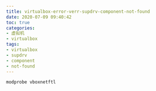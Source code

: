 ```yaml
---
title: virtualbox-error-verr-supdrv-component-not-found
date: 2020-07-09 09:40:42
toc: true
categories:
- 虚拟机
- virtualbox
tags:
- virtualbox
- supdrv
- component
- not-found
---
```


```
modprobe vboxnetftl
```